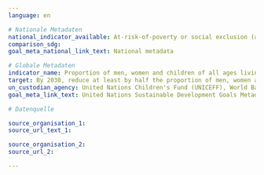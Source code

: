 ```yaml
---
language: en

# Nationale Metadaten
national_indicator_available: At-risk-of-poverty or social exclusion (according to Eurostat definition) <br> Extensive material deprivation
comparison_sdg:
goal_meta_national_link_text: National metadata

# Globale Metadaten
indicator_name: Proportion of men, women and children of all ages living in poverty in all its dimensions according to national definitions
target: By 2030, reduce at least by half the proportion of men, women and children of all ages living in poverty in all its dimensions according to national definitions
un_custodian_agency: United Nations Children's Fund (UNICEFF), World Bank (WB), United Nations Development Programme (UNDP)
goal_meta_link_text: United Nations Sustainable Development Goals Metadata

# Datenquelle

source_organisation_1:
source_url_text_1:

source_organisation_2:
source_url_2:

---
```

